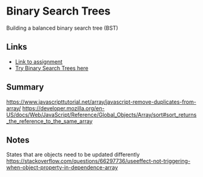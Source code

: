 # Binary Search Trees
Building a balanced binary search tree (BST)

## Links
- [Link to assignment](https://www.theodinproject.com/lessons/javascript-binary-search-trees)
- [Try Binary Search Trees here](https://TYLPHE.github.io/binary-search-trees/)

## Summary
https://www.javascripttutorial.net/array/javascript-remove-duplicates-from-array/
https://developer.mozilla.org/en-US/docs/Web/JavaScript/Reference/Global_Objects/Array/sort#sort_returns_the_reference_to_the_same_array

## Notes
States that are objects need to be updated differently
https://stackoverflow.com/questions/66297736/useeffect-not-triggering-when-object-property-in-dependence-array